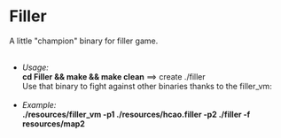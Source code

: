 # Filler
A little "champion" binary for filler game.</br></br>
<ul>
  <li><i>Usage:</i></br><b>cd Filler && make && make clean</b> ==> create ./filler</br>
  Use that binary to fight against other binaries thanks to the filler_vm:</br></br>
  </li>
  <li>
  <i>Example:</i></br><b>./resources/filler_vm -p1 ./resources/hcao.filler -p2 ./filler -f resources/map2</b>
  </li>
<ul>
